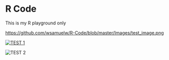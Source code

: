 # R Code
This is my R playground only

https://github.com/wsamuelw/R-Code/blob/master/Images/test_image.png

[![TEST 1](https://github.com/wsamuelw/R-Code/blob/master/Images/test_image.png)](#features)

![TEST 2](https://github.com/wsamuelw/R-Code/blob/master/Images/test_image.png)
